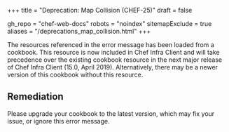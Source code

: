 +++
title = "Deprecation: Map Collision (CHEF-25)"
draft = false

gh_repo = "chef-web-docs"
robots = "noindex"
sitemapExclude = true
aliases = "/deprecations_map_collision.html"
+++

The resources referenced in the error message has been loaded from a
cookbook. This resource is now included in Chef Infra Client and will
take precedence over the existing cookbook resource in the next major
release of Chef Infra Client (15.0, April 2019). Alternatively, there
may be a newer version of this cookbook without this resource.

## Remediation

Please upgrade your cookbook to the latest version, which may fix your
issue, or ignore this error message.
